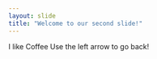 ```yaml
---
layout: slide
title: "Welcome to our second slide!"
---
```

I like Coffee
Use the left arrow to go back!